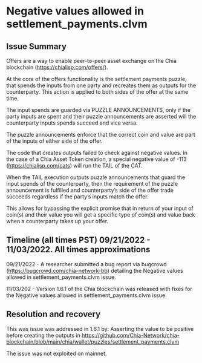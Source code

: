 # Negative values allowed in settlement_payments.clvm

## Issue Summary

Offers are a way to enable peer-to-peer asset exchange on the Chia blockchain (https://chialisp.com/offers/).

At the core of the offers functionality is the settlement payments puzzle, that spends the inputs from one party and recreates them as outputs for the counterparty. This action is applied to both sides of the offer at the same time.

The input spends are guarded via PUZZLE ANNOUNCEMENTS, only if the party inputs are spent and their puzzle announcements are asserted will the counterparty inputs spends succeed and vice versa.

The puzzle announcements enforce that the correct coin and value are part of the inputs of either side of the offer.

The code that creates outputs failed to check against negative values. In the case of a Chia Asset Token creation, a special negative value of -113 (https://chialisp.com/cats) will run the TAIL of the CAT.

When the TAIL execution outputs puzzle announcements that guard the input spends of the counterparty, then the requirement of the puzzle announcement is fulfilled and counterparty’s side of the offer trade succeeds regardless if the party’s inputs match the offer.

This allows for bypassing the explicit promise that in return of your input of coin(s) and their value you will get a specific type of coin(s) and value back when a counterparty takes up your offer.

## Timeline (all times PST) 09/21/2022 - 11/03/2022. All times approximations

09/21/2022 - A researcher submitted a bug report via bugcrowd (https://bugcrowd.com/chia-network-bb) detailing the Negative values allowed in settlement_payments.clvm issue.

11/03/202 - Version 1.6.1 of the Chia blockchain was released with fixes for the Negative values allowed in settlement_payments.clvm issue.

## Resolution and recovery

This was issue was addressed in 1.6.1 by:
Asserting the value to be positive before creating the outputs in  https://github.com/Chia-Network/chia-blockchain/blob/main/chia/wallet/puzzles/settlement_payments.clvm 


The issue was not exploited on mainnet.
